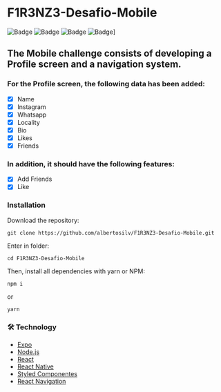 # F1R3NZ3-Desafio-Mobile
![Badge](https://img.shields.io/badge/React%20Native-0.41-blue)
![Badge](https://img.shields.io/badge/nodejs-15.14.0-brightgreen)
![Badge](https://img.shields.io/badge/npm-7.16.0-blue)
![Badge](https://img.shields.io/badge/react-16.3.1-blue)]

## The Mobile challenge consists of developing a Profile screen and a navigation system.
### For the Profile screen, the following data has been added:

- [x] Name
- [x] Instagram
- [x] Whatsapp
- [x] Locality
- [x] Bio
- [x] Likes
- [x] Friends

### In addition, it should have the following features:

- [x] Add Friends
- [x] Like

### Installation
Download the repository:
```
git clone https://github.com/albertosilv/F1R3NZ3-Desafio-Mobile.git
```
Enter in folder:
```
cd F1R3NZ3-Desafio-Mobile
```
Then, install all dependencies with yarn or NPM:
```
npm i
```
or
```
yarn
```

### 🛠 Technology

- [Expo](https://expo.io/)
- [Node.js](https://nodejs.org/en/)
- [React](https://pt-br.reactjs.org/)
- [React Native](https://reactnative.dev/)
- [Styled Componentes](https://styled-components.com/)
- [React Navigation](https://reactnavigation.org/)
